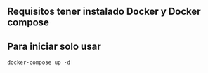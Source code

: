 ## Requisitos tener instalado Docker y Docker compose
## Para iniciar solo usar
```
docker-compose up -d
```
